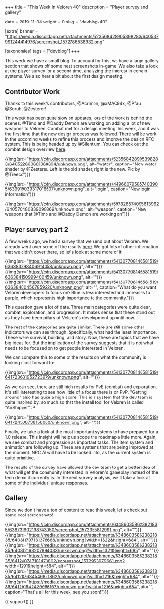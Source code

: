 +++
title = "This Week In Veloren 40"
description = "Player survey and gallery"

date = 2019-11-04
weight = 0
slug = "devblog-40"

[extra]
banner = "https://media.discordapp.net/attachments/523568428905398283/640537991244414976/screenshot_1572786538932.png"

[taxonomies]
tags = ["devblog"]
+++

This week we have a small blog. To account for this, we have a large gallery section that shows off some neat screenshots in-game. We also take a look at the player survey for a second time, analyzing the interest in certain systems. We also hear a bit about the first design meeting.

## Contributor Work

Thanks to this week's contributors, @Acrimon, @xMAC94x, @Pfau, @Soruh, @Zesterer!

This week has been quite slow on updates, lots of the work is behind the scenes. @Timo and @Daddy Demon are working on adding a lot of new weapons to Veloren. Combat met for a design meeting this week, and it was the first time that the new design process was followed. There will be work in the upcoming weeks to refine this process and improve the design RFC system. This is being headed up by @Silentium. You can check out the combat design overview [here](https://docs.google.com/document/d/1YGKIY5-NEnl_P39KjxJLZoGRQWNB0X970-rPADBO7BM/edit?usp=sharing).

{{img(src="https://cdn.discordapp.com/attachments/523568428905398283/640522609661968394/unknown.png", alt="water", caption="New water shader by @Zesterer. Left is the old shader, right is the new. Pic by @Treeco")}}

{{img(src="https://cdn.discordapp.com/attachments/449660795857403905/639919039317016607/unknown.png", alt="login", caption="New login information")}}

{{img(src="https://cdn.discordapp.com/attachments/597826574095613962/640570480839098369/unknown.png", alt="weapon", caption="New weapons that @Timo and @Daddy Demon are working on")}}

## Player survey part 2

A few weeks ago, we had a survey that we send out about Veloren. We already went over some of the results [here](https://veloren.net/devblog-36/). We got lots of other information that we didn't cover there, so let's look at some more of it!

{{img(src="https://cdn.discordapp.com/attachments/541307708146581519/636383398406914058/unknown.png", alt="")}}
{{img(src="https://cdn.discordapp.com/attachments/541307708146581519/636384150999400459/unknown.png", alt="")}}
{{img(src="https://cdn.discordapp.com/attachments/541307708146581519/636384004567859220/unknown.png", alt="", caption="What do you want Veloren developers to focus on? Blue is less interested and increases to purple, which represents high importance to the community.")}}

This question gave a lot of data. Three main categories were quite clear, combat, exploration, and progression. It makes sense that these stand out as they have been pillars of Veloren's development up until now.

The rest of the categories are quite similar. There are still some other indicators we can see through. Specifically, what had the least importance. These were survival, building, and story. Now, these are topics that we have big ideas for. But the implication of the survey suggests that it is not what needs to be focused on to get people interested in Veloren.

We can compare this to some of the results on what the community is looking most forward to:

{{img(src="https://cdn.discordapp.com/attachments/541307708146581519/641723631952723979/unknown.png", alt="")}}

As we can see, there are still high results for PvE (combat) and exploration. It's still interesting to see how little of a focus there is on PvP. "Getting around" also has quite a high score. This is a system that the dev team is quite inspired by, so much so that the install tool for Veloren is called "AirShipper" :P

{{img(src="https://cdn.discordapp.com/attachments/541307708146581519/641724508738158600/unknown.png", alt="")}}

Finally, we take a look at the most important systems to have prepared for a 1.0 release. This insight will help us scope the roadmap a little more. Again, we see combat and progression as important tasks. The item system and animation are following up. These are systems that are being improved at the moment. NPC AI will have to be looked into, as the current system is quite primitive.

The results of the survey have allowed the dev team to get a better idea of what will get the community interested in Veloren's gameplay instead of the tech demo it currently is. In the next survey analysis, we'll take a look at some of the individual unique responses.

## Gallery

Since we don't have a ton of content to read this week, let's check out some cool screenshots!

{{img(src="https://cdn.discordapp.com/attachments/634860358623821835/638731902198743050/screenshot_1572355812991.png", alt="")}}
{{img(src="https://media.discordapp.net/attachments/634860358623821835/640311797131378688/unknown.png?width=1322&height=684", alt="")}}
{{img(src="https://media.discordapp.net/attachments/634860358623821835/640312193207894033/unknown.png?width=1321&height=685", alt="")}}
{{img(src="https://media.discordapp.net/attachments/634860358623821835/641240747181473802/screenshot_1572953979661.png?width=1291&height=684", alt="")}}
{{img(src="https://media.discordapp.net/attachments/634860358623821835/641287634546851862/unknown.png?width=1216&height=684", alt="")}}
{{img(src="https://media.discordapp.net/attachments/634860358623821835/641291542429958167/unknown.png?width=1216&height=684", alt="", caption="That's all for this week, see you soon!")}}

{{ support() }}
